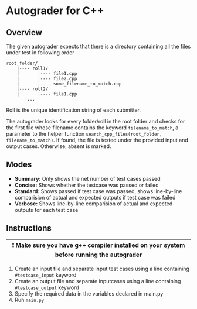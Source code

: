 # Autograder for C++

## Overview

The given autograder expects that there is a directory containing all the files under test in following order -

    root_folder/
        |---- roll1/
        |       |---- file1.cpp
        |       |---- file2.cpp
        |       |---- some_filename_to_match.cpp
        |---- roll2/
        |       |---- file1.cpp
            ...

Roll is the unique identification string of each submitter.

The autograder looks for every folder/roll in the root folder and checks for the first file whose filename contains the keyword ```filename_to_match```, a parameter to the helper function ```search_cpp_files(root_folder, filename_to_match)```. If found, the file is tested under the provided input and output cases. Otherwise, absent is marked.

## Modes

- **Summary:**  Only shows the net number of test cases passed
- **Concise:** Shows whether the testcase was passed or failed
- **Standard:** Shows passed if test case was passed, shows line-by-line comparision of actual and expected outputs if test case was failed
- **Verbose:** Shows line-by-line comparision of actual and expected outputs for each test case

## Instructions

| :exclamation:  Make sure you have g++ compiler installed on your system before running the autograder|
|-----------------------------------------|
1. Create an input file and separate input test cases using a line containing ```#testcase_input``` keyword
2. Create an output file and separate inputcases using a line containing ```#testcase_output``` keyword
3. Specify the required data in the variables declared in main.py
4. Run ```main.py``` 